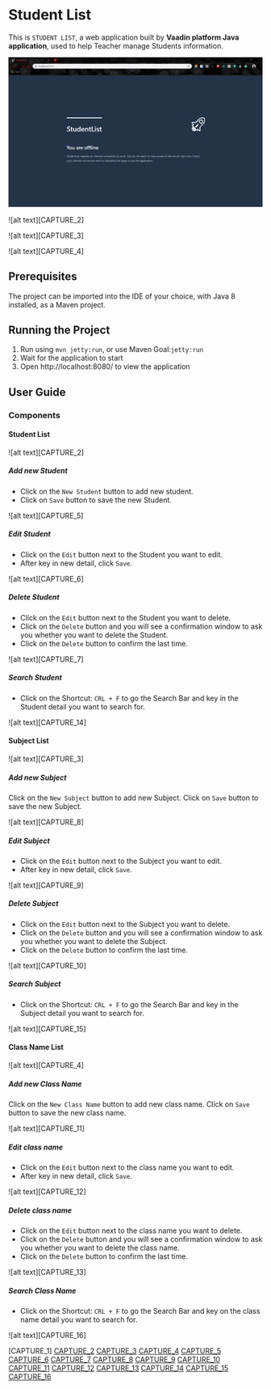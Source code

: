 # Student List

This is `STUDENT LIST`, a web application built by **Vaadin platform Java application**, used to help Teacher manage Students information.

![alt text](https://github.com/nguyenngoclinhchi/StudentList_WebApplication/blob/master/image/OFFINE_PAGE.png)

![alt text][CAPTURE_2]

![alt text][CAPTURE_3]

![alt text][CAPTURE_4]

## Prerequisites

The project can be imported into the IDE of your choice, with Java 8 installed, as a Maven project.

## Running the Project

1. Run using `mvn jetty:run`, or use Maven Goal:`jetty:run`
2. Wait for the application to start
3. Open http://localhost:8080/ to view the application

## User Guide

### Components

#### Student List

![alt text][CAPTURE_2]

##### Add new Student

* Click on the `New Student` button to add new student.
* Click on `Save` button to save the new Student.

![alt text][CAPTURE_5]

##### Edit Student

* Click on the `Edit` button next to the Student you want to edit.
* After key in new detail, click `Save`.

![alt text][CAPTURE_6]

##### Delete Student

* Click on the `Edit` button next to the Student you want to delete.
* Click on the `Delete` button and you will see a confirmation window to ask you whether you want to delete the Student.
* Click on the `Delete` button to confirm the last time.

![alt text][CAPTURE_7]

##### Search Student

* Click on the Shortcut: `CRL + F` to go the Search Bar and key in the Student detail you want to search for.

![alt text][CAPTURE_14]

#### Subject List

![alt text][CAPTURE_3]

##### Add new Subject

Click on the `New Subject` button to add new Subject.
Click on `Save` button to save the new Subject.

![alt text][CAPTURE_8]

##### Edit Subject

* Click on the `Edit` button next to the Subject you want to edit.
* After key in new detail, click `Save`.

![alt text][CAPTURE_9]

##### Delete Subject

* Click on the `Edit` button next to the Subject you want to delete.
* Click on the `Delete` button and you will see a confirmation window to ask you whether you want to delete the Subject.
* Click on the `Delete` button to confirm the last time.

![alt text][CAPTURE_10]

##### Search Subject

* Click on the Shortcut: `CRL + F` to go the Search Bar and key in the Subject detail you want to search for.

![alt text][CAPTURE_15]

#### Class Name List

![alt text][CAPTURE_4]

##### Add new Class Name

Click on the `New Class Name` button to add new class name.
Click on `Save` button to save the new class name.

![alt text][CAPTURE_11]

##### Edit class name

* Click on the `Edit` button next to the class name you want to edit.
* After key in new detail, click `Save`.

![alt text][CAPTURE_12]

##### Delete class name

* Click on the `Edit` button next to the class name you want to delete.
* Click on the `Delete` button and you will see a confirmation window to ask you whether you want to delete the class name.
* Click on the `Delete` button to confirm the last time.

![alt text][CAPTURE_13]

##### Search Class Name

* Click on the Shortcut: `CRL + F` to go the Search Bar and key on the class name detail you want to search for.

![alt text][CAPTURE_16]

[CAPTURE_1]
[CAPTURE_2](https://github.com/nguyenngoclinhchi/StudentList_WebApplication/tree/master/image/MAIN_1.png)
[CAPTURE_3](https://github.com/nguyenngoclinhchi/StudentList_WebApplication/tree/master/image/MAIN_2.png)
[CAPTURE_4](https://github.com/nguyenngoclinhchi/StudentList_WebApplication/tree/master/image/MAIN_3.png)
[CAPTURE_5](https://github.com/nguyenngoclinhchi/StudentList_WebApplication/tree/master/image/CREATE_1.png)
[CAPTURE_6](https://github.com/nguyenngoclinhchi/StudentList_WebApplication/tree/master/image/CREATE_2.png)
[CAPTURE_7](https://github.com/nguyenngoclinhchi/StudentList_WebApplication/tree/master/image/CREATE_3.png)
[CAPTURE_8](https://github.com/nguyenngoclinhchi/StudentList_WebApplication/tree/master/image/EDIT_1.png)
[CAPTURE_9](https://github.com/nguyenngoclinhchi/StudentList_WebApplication/tree/master/image/EDIT_2.png)
[CAPTURE_10](https://github.com/nguyenngoclinhchi/StudentList_WebApplication/tree/master/image/EDIT_3.png)
[CAPTURE_11](https://github.com/nguyenngoclinhchi/StudentList_WebApplication/tree/master/image/DELETE_1.png)
[CAPTURE_12](https://github.com/nguyenngoclinhchi/StudentList_WebApplication/tree/master/image/DELETE_2.png)
[CAPTURE_13](https://github.com/nguyenngoclinhchi/StudentList_WebApplication/tree/master/image/DELETE_3.png)
[CAPTURE_14](https://github.com/nguyenngoclinhchi/StudentList_WebApplication/tree/master/image/SEARCH_1.png)
[CAPTURE_15](https://github.com/nguyenngoclinhchi/StudentList_WebApplication/tree/master/image/SEARCH_2.png)
[CAPTURE_16](https://github.com/nguyenngoclinhchi/StudentList_WebApplication/tree/master/image/SEARCH_3.png)
